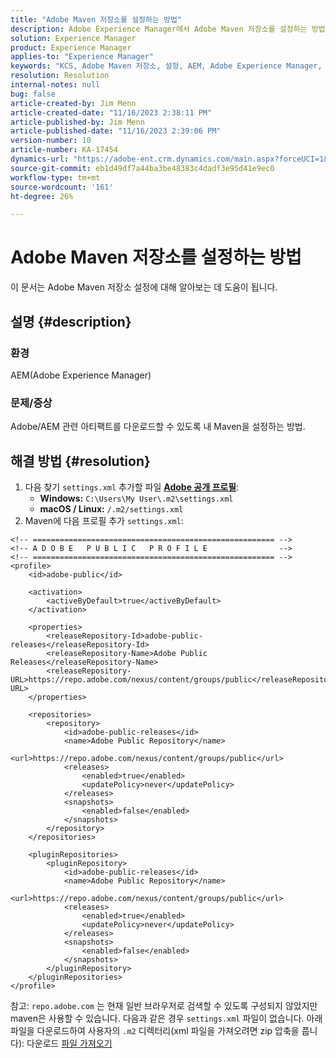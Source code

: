 ```yaml
---
title: "Adobe Maven 저장소를 설정하는 방법"
description: Adobe Experience Manager에서 Adobe Maven 저장소를 설정하는 방법에 대해 알아봅니다.
solution: Experience Manager
product: Experience Manager
applies-to: "Experience Manager"
keywords: "KCS, Adobe Maven 저장소, 설정, AEM, Adobe Experience Manager, 저장소, 방법"
resolution: Resolution
internal-notes: null
bug: false
article-created-by: Jim Menn
article-created-date: "11/16/2023 2:38:11 PM"
article-published-by: Jim Menn
article-published-date: "11/16/2023 2:39:06 PM"
version-number: 10
article-number: KA-17454
dynamics-url: "https://adobe-ent.crm.dynamics.com/main.aspx?forceUCI=1&pagetype=entityrecord&etn=knowledgearticle&id=deda13c2-8d84-ee11-8179-6045bd006268"
source-git-commit: eb1d49df7a44ba3be48383c4dadf3e95d41e9ec0
workflow-type: tm+mt
source-wordcount: '161'
ht-degree: 26%

---
```


# Adobe Maven 저장소를 설정하는 방법


이 문서는 Adobe Maven 저장소 설정에 대해 알아보는 데 도움이 됩니다.

## 설명 {#description}


### <b>환경</b>

AEM(Adobe Experience Manager)



### <b>문제/증상</b>

Adobe/AEM 관련 아티팩트를 다운로드할 수 있도록 내 Maven을 설정하는 방법.


## 해결 방법 {#resolution}


1. 다음 찾기 `settings.xml` 추가할 파일 <b>[Adobe 공개 프로필](https://repo.adobe.com/index.html)</b>:
   - <b>Windows:</b> `C:\Users\My User\.m2\settings.xml`
   - <b> macOS / Linux:</b> `/.m2/settings.xml`
2. Maven에 다음 프로필 추가 `settings.xml`:



```
<!-- ====================================================== -->
<!-- A D O B E   P U B L I C   P R O F I L E                -->
<!-- ====================================================== -->
<profile>
    <id>adobe-public</id>

    <activation>
        <activeByDefault>true</activeByDefault>
    </activation>

    <properties>
        <releaseRepository-Id>adobe-public-releases</releaseRepository-Id>
        <releaseRepository-Name>Adobe Public Releases</releaseRepository-Name>
        <releaseRepository-URL>https://repo.adobe.com/nexus/content/groups/public</releaseRepository-URL>
    </properties>

    <repositories>
        <repository>
            <id>adobe-public-releases</id>
            <name>Adobe Public Repository</name>
            <url>https://repo.adobe.com/nexus/content/groups/public</url>
            <releases>
                <enabled>true</enabled>
                <updatePolicy>never</updatePolicy>
            </releases>
            <snapshots>
                <enabled>false</enabled>
            </snapshots>
        </repository>
    </repositories>

    <pluginRepositories>
        <pluginRepository>
            <id>adobe-public-releases</id>
            <name>Adobe Public Repository</name>
            <url>https://repo.adobe.com/nexus/content/groups/public</url>
            <releases>
                <enabled>true</enabled>
                <updatePolicy>never</updatePolicy>
            </releases>
            <snapshots>
                <enabled>false</enabled>
            </snapshots>
        </pluginRepository>
    </pluginRepositories>
</profile>
```


참고: `repo.adobe.com` 는 현재 일반 브라우저로 검색할 수 있도록 구성되지 않았지만 maven은 사용할 수 있습니다. 다음과 같은 경우 `settings.xml` 파일이 없습니다. 아래 파일을 다운로드하여 사용자의 `.m2` 디렉터리(xml 파일을 가져오려면 zip 압축을 풉니다): 다운로드 [파일 가져오기](https://helpx.adobe.com/content/dam/help/en/experience-manager/kb/SetUpTheAdobeMavenRepository/jcr_content/main-pars/download_section/download-1/settings_xml.zip)
